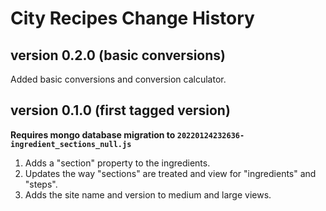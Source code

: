 # City Recipes Change History

## version 0.2.0 (basic conversions)
Added basic conversions and conversion calculator.

## version 0.1.0 (first tagged version)
**Requires mongo database migration to `20220124232636-ingredient_sections_null.js`**

1. Adds a "section" property to the ingredients.
2. Updates the way "sections" are treated and view for "ingredients" and "steps".
3. Adds the site name and version to medium and large views.
